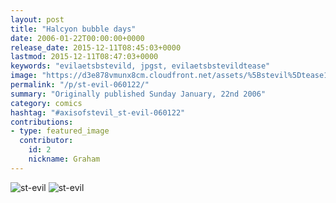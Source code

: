 ```yaml
---
layout: post
title: "Halcyon bubble days"
date: 2006-01-22T00:00:00+0000
release_date: 2015-12-11T08:45:03+0000
lastmod: 2015-12-11T08:47:03+0000
keywords: "evilaetsbstevild, jpgst, evilaetsbstevildtease"
image: "https://d3e878vmunx8cm.cloudfront.net/assets/%5Bstevil%5Dtease1-22-06.jpg"
permalink: "/p/st-evil-060122/"
summary: "Originally published Sunday January, 22nd 2006"
category: comics
hashtag: "#axisofstevil_st-evil-060122"
contributions:
- type: featured_image
  contributor:
    id: 2
    nickname: Graham
---
```


![st-evil](https://d3e878vmunx8cm.cloudfront.net/assets/%5Bstevil%5Dtease1-22-06.jpg)
![st-evil](https://d3e878vmunx8cm.cloudfront.net/assets/%5Bstevil%5D1-22-06.jpg)

